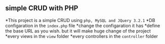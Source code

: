 ## simple CRUD with PHP

*This project is a simple CRUD using `php, MySQL and JQuery 3.2.1`
*DB configaration in the `index.php` file
*change the configaration it has
*define the base URL as you wish. but it will make huge change of the project
*every views in the `view` folder
*every controllers in the `controller` folder

